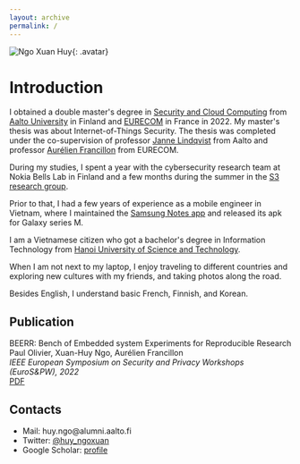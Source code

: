 ```yaml
---
layout: archive
permalink: /
---
```

![Ngo Xuan Huy](/assets/images/huy.jpeg){: .avatar}
# Introduction
I obtained a double master's degree in [Security and Cloud Computing](https://www.secclo.eu/) from [Aalto University](https://aalto.fi/en/) in Finland and [EURECOM](https://www.eurecom.fr/) in France in 2022.
My master's thesis was about Internet-of-Things Security. The thesis was completed under the co-supervision of professor [Janne Lindqvist](https://www.aalto.fi/sv/personer/janne-lindqvist) from Aalto and professor [Aurélien Francillon](https://www.s3.eurecom.fr/~aurel/) from EURECOM.

During my studies, I spent a year with the cybersecurity research team at Nokia Bells Lab in Finland and a few months during the summer in the [S3 research group](https://www.s3.eurecom.fr/).

Prior to that, I had a few years of experience as a mobile engineer in Vietnam, where I maintained the [Samsung Notes app](https://www.samsung.com/us/support/owners/app/samsung-notes) and released its apk for Galaxy series M.

I am a Vietnamese citizen who got a bachelor's degree in Information Technology from [Hanoi University of Science and Technology](https://hust.edu.vn/en/). 

When I am not next to my laptop, I enjoy traveling to different countries and exploring new cultures with my friends, and taking photos along the road.

Besides English, I understand basic French, Finnish, and Korean.

## Publication

BEERR: Bench of Embedded system Experiments for Reproducible Research<br/>
Paul Olivier, <str>Xuan-Huy Ngo</str>, Aurélien Francillon<br/>
<em>IEEE European Symposium on Security and Privacy Workshops (EuroS&PW), 2022</em><br/>
[PDF](https://silm-workshop.github.io/2022-papers/silm2022-beerr.pdf)

## Contacts
<ul>
    <li>Mail: huy.ngo@alumni.aalto.fi</li>
    <li>Twitter: <a href="https://twitter.com/huy_ngoxuan">@huy_ngoxuan</a></li>
    <li>Google Scholar: <a href="https://scholar.google.com/citations?user=fH-8gZgAAAAJ&hl=vi&oi=ao">profile</a></li>
</ul>
